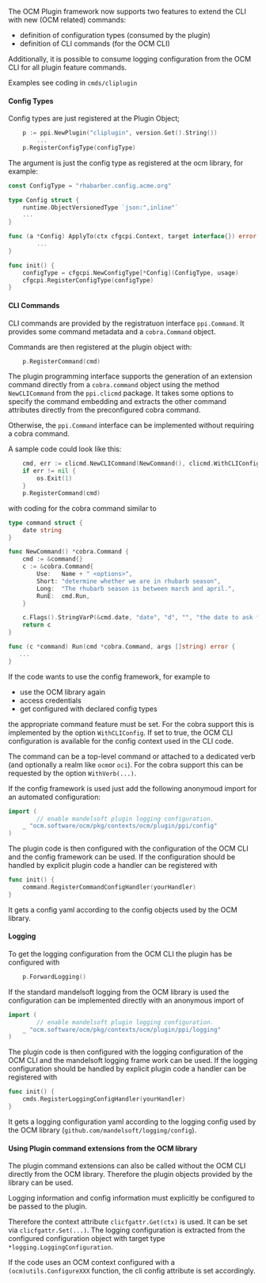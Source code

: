 
The OCM Plugin framework now supports two features to
extend the CLI with new (OCM related) commands:

- definition of configuration types (consumed by the plugin)
- definition of CLI commands (for the OCM CLI)

Additionally, it is possible to consume logging configuration from the OCM CLI for all
plugin feature commands.

Examples see coding in `cmds/cliplugin`

#### Config Types

Config types are just registered at the Plugin Object;

```go
    p := ppi.NewPlugin("cliplugin", version.Get().String())
        ...
    p.RegisterConfigType(configType)
```

The argument is just the config type as registered at the ocm library, for example:

```go
const ConfigType = "rhabarber.config.acme.org"

type Config struct {
    runtime.ObjectVersionedType `json:",inline"`
    ...
}

func (a *Config) ApplyTo(ctx cfgcpi.Context, target interface{}) error {
        ...
}

func init() {
    configType = cfgcpi.NewConfigType[*Config](ConfigType, usage)
    cfgcpi.RegisterConfigType(configType)
}
```

#### CLI Commands

CLI commands are provided by the registratuon interface `ppi.Command`. It
provides some command metadata and a `cobra.Command` object.

Commands are then registered at the plugin object with:

```go
    p.RegisterCommand(cmd)
```

The plugin programming interface supports the generation of an extension command directly from a
`cobra.command` object using the method `NewCLICommand` from the `ppi.clicmd` package.
It takes some options to specify the command embedding and extracts the other command attributes
directly from the preconfigured cobra command.

Otherwise, the `ppi.Command` interface  can be implemented without requiring a cobra command.

A sample code could look like this:

```go
    cmd, err := clicmd.NewCLICommand(NewCommand(), clicmd.WithCLIConfig(), clicmd.WithVerb("check"))
    if err != nil {
        os.Exit(1)
    }
    p.RegisterCommand(cmd)
```

with coding for the cobra command similar to

```go
type command struct {
    date string
}

func NewCommand() *cobra.Command {
    cmd := &command{}
    c := &cobra.Command{
        Use:   Name + " <options>",
        Short: "determine whether we are in rhubarb season",
        Long:  "The rhubarb season is between march and april.",
        RunE:  cmd.Run,
    }

    c.Flags().StringVarP(&cmd.date, "date", "d", "", "the date to ask for (MM/DD)")
    return c
}

func (c *command) Run(cmd *cobra.Command, args []string) error {
   ...
}
```

If the code wants to use the config framework, for example to

- use the OCM library again
- access credentials
- get configured with declared config types

the appropriate command feature must be set.
For the cobra support this is implemented by the option `WithCLIConfig`.
If set to true, the OCM CLI configuration is available for the config context used in the
CLI code.

The command can be a top-level command or attached to a dedicated verb (and optionally a realm like `ocm`or `oci`).
For the cobra support this can be requested by the option `WithVerb(...)`.

If the config framework is used just add the following anonymoud import
for an automated configuration:

```go
import (
        // enable mandelsoft plugin logging configuration.
    _ "ocm.software/ocm/pkg/contexts/ocm/plugin/ppi/config"
)
```

The plugin code is then configured with the configuration of the OCM CLI and the config  framework
can be used.
If the configuration should be handled by explicit plugin code a handler can be registered with

```go
func init() {
    command.RegisterCommandConfigHandler(yourHandler)
}
```

It gets a config yaml according to the config objects used by the OCM library.

#### Logging

To get the logging configuration from the OCM CLI the plugin has be configured with

```go
    p.ForwardLogging()
```

If the standard mandelsoft logging from the OCM library is used the configuration can
be implemented directly with an anonymous import of

```go
import (
        // enable mandelsoft plugin logging configuration.
    _ "ocm.software/ocm/pkg/contexts/ocm/plugin/ppi/logging"
)
```

The plugin code is then configured with the logging configuration of the OCM CLI and the mandelsoft logging frame work
can be used.
If the logging configuration should be handled by explicit plugin code a handler can be registered with

```go
func init() {
    cmds.RegisterLoggingConfigHandler(yourHandler)
}
```

It gets a logging configuration yaml according to the logging config used by the OCM library (`github.com/mandelsoft/logging/config`).

#### Using Plugin command extensions from the OCM library

The plugin command extensions can also be called without the OCM CLI directly from the OCM library.
Therefore the plugin objects provided by the library can be used.

Logging information and config information must explicitly be configured to be passed to the
plugin.

Therefore the context attribute `clicfgattr.Get(ctx)` is used. It can be set via `clicfgattr.Set(...)`.
The logging configuration is extracted from the configured configuration object with target type `*logging.LoggingConfiguration`.

If the code uses an OCM context configured with a `(ocm)utils.ConfigureXXX` function, the cli config attribute is set accordingly.
